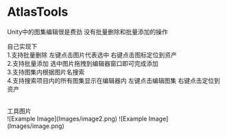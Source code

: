 # AtlasTools
Unity中的图集编辑很是费劲 没有批量删除和批量添加的操作<br>

自己实现下<br>
1.支持批量删除 左键点击图片代表选中 右键点击图标定位到资产<br>
2.支持批量添加 选中图片拖拽到编辑器窗口即可完成添加<br>
3.支持图集内根据图片名搜索<br>
4.支持搜索项目内的所有图集显示在编辑器内 左键点击编辑图集 右键点击定位到资产<br>

<br>
工具图片<br>
![Example Image](Images/image2.png)
![Example Image](Images/image.png)